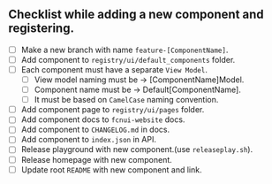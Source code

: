 ## Checklist while adding a new component and registering.

- [ ] Make a new branch with name `feature-[ComponentName]`.
- [ ] Add component to `registry/ui/default_components` folder.
- [ ] Each component must have a separate `View Model`.
  - [ ] View model naming must be -> [ComponentName]Model.
  - [ ] Component name must be -> Default[ComponentName].
  - [ ] It must be based on `CamelCase` naming convention.
- [ ] Add component page to `registry/ui/pages` folder.
- [ ] Add component docs to `fcnui-website` docs.
- [ ] Add component to `CHANGELOG.md` in docs.
- [ ] Add component to `index.json` in API.
- [ ] Release playground with new component.(use `releaseplay.sh`).
- [ ] Release homepage with new component.
- [ ] Update root `README` with new component and link.